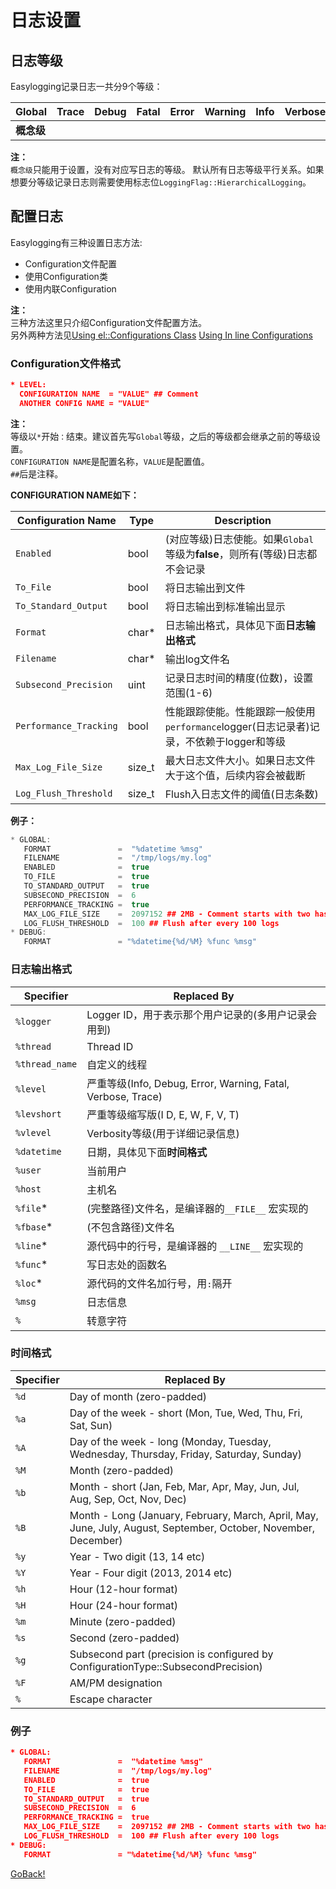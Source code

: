 # 日志设置
## 日志等级
Easylogging记录日志一共分9个等级：

| Global | Trace | Debug | Fatal | Error | Warning | Info | Verbose | Unknown |
| ------ | ----- | ----- | ----- | ----- | ------ | ----- |----- | ---- |
| **概念级**  |      |        |       |       |        |       |     | **概念级** |
**注：**  
`概念级`只能用于设置，没有对应写日志的等级。
默认所有日志等级平行关系。如果想要分等级记录日志则需要使用标志位`LoggingFlag::HierarchicalLogging`。

## 配置日志
Easylogging有三种设置日志方法:
- Configuration文件配置
- 使用Configuration类
- 使用内联Configuration

**注：**  
三种方法这里只介绍Configuration文件配置方法。  
另外两种方法见[Using el::Configurations Class](https://github.com/UnadXiao/easyloggingpp#using-elconfigurations-class) [Using In line Configurations](https://github.com/UnadXiao/easyloggingpp#using-in-line-configurations)

### Configuration文件格式
```json
* LEVEL:
  CONFIGURATION NAME  = "VALUE" ## Comment
  ANOTHER CONFIG NAME = "VALUE"
```
**注：**  
等级以`*`开始`：`结束。建议首先写`Global`等级，之后的等级都会继承之前的等级设置。  
`CONFIGURATION NAME`是配置名称，`VALUE`是配置值。  
`##`后是注释。  

**CONFIGURATION NAME如下：**

| Configuration Name | Type | Description |
| ------ | ----- | ----- |
| `Enabled`               |   bool   | (对应等级)日志使能。如果`Global`等级为**false**，则所有(等级)日志都不会记录|
| `To_File`               |   bool   | 将日志输出到文件                                                       |
| `To_Standard_Output`    |   bool   | 将日志输出到标准输出显示                                                |
| `Format`                |   char*  | 日志输出格式，具体见下面**日志输出格式**                                 |
| `Filename`              |   char*  | 输出log文件名                                                          |
| `Subsecond_Precision`   |   uint   | 记录日志时间的精度(位数)，设置范围(1-6)                                  |
| `Performance_Tracking`  |   bool   | 性能跟踪使能。性能跟踪一般使用`performance`logger(日志记录者)记录，不依赖于logger和等级|
| `Max_Log_File_Size`     |   size_t | 最大日志文件大小。如果日志文件大于这个值，后续内容会被截断                 |
| `Log_Flush_Threshold`   |  size_t  | Flush入日志文件的阈值(日志条数)                                         |

**例子：**
```c++
* GLOBAL:
   FORMAT               =  "%datetime %msg"
   FILENAME             =  "/tmp/logs/my.log"
   ENABLED              =  true
   TO_FILE              =  true
   TO_STANDARD_OUTPUT   =  true
   SUBSECOND_PRECISION  =  6
   PERFORMANCE_TRACKING =  true
   MAX_LOG_FILE_SIZE    =  2097152 ## 2MB - Comment starts with two hashes (##)
   LOG_FLUSH_THRESHOLD  =  100 ## Flush after every 100 logs
* DEBUG:
   FORMAT               = "%datetime{%d/%M} %func %msg"
```

### 日志输出格式

|     Specifier   |                 Replaced By                                                                 |
|-----------------|---------------------------------------------------------------------------------------------|
| `%logger`       | Logger ID，用于表示那个用户记录的(多用户记录会用到)                                             |
| `%thread`       | Thread ID                                                                                   |
| `%thread_name`  | 自定义的线程                                                                                 |
| `%level`        | 严重等级(Info, Debug, Error, Warning, Fatal, Verbose, Trace)                                 |
| `%levshort`     | 严重等级缩写版(I D, E, W, F, V, T)                                                           |
| `%vlevel`       | Verbosity等级(用于详细记录信息)                                                               |
| `%datetime`     | 日期，具体见下面**时间格式**                                                                  |
| `%user`         | 当前用户                                                                                     |
| `%host`         | 主机名                                                                                       |
| `%file`*         | (完整路径)文件名，是编译器的`__FILE__` 宏实现的                                               |
| `%fbase`*        | (不包含路径)文件名                                                                           |
| `%line`*         | 源代码中的行号，是编译器的 `__LINE__` 宏实现的                                                 |
| `%func`*         | 写日志处的函数名                                                                             |
| `%loc`*          | 源代码的文件名加行号，用`:`隔开                                                               |
| `%msg`          | 日志信息                                                                                     |
| `%`             | 转意字符                                                                                     |

### 时间格式

| Specifier | Replaced By                              |
| --------- | ---------------------------------------- |
| `%d`      | Day of month (zero-padded)               |
| `%a`      | Day of the week - short (Mon, Tue, Wed, Thu, Fri, Sat, Sun) |
| `%A`      | Day of the week - long (Monday, Tuesday, Wednesday, Thursday, Friday, Saturday, Sunday) |
| `%M`      | Month (zero-padded)                      |
| `%b`      | Month - short (Jan, Feb, Mar, Apr, May, Jun, Jul, Aug, Sep, Oct, Nov, Dec) |
| `%B`      | Month - Long (January, February, March, April, May, June, July, August, September, October, November, December) |
| `%y`      | Year - Two digit (13, 14 etc)            |
| `%Y`      | Year - Four digit (2013, 2014 etc)       |
| `%h`      | Hour (12-hour format)                    |
| `%H`      | Hour (24-hour format)                    |
| `%m`      | Minute (zero-padded)                     |
| `%s`      | Second (zero-padded)                     |
| `%g`      | Subsecond part (precision is configured by ConfigurationType::SubsecondPrecision) |
| `%F`      | AM/PM designation                        |
| `%`       | Escape character                         |

### 例子
```json
* GLOBAL:
   FORMAT               =  "%datetime %msg"
   FILENAME             =  "/tmp/logs/my.log"
   ENABLED              =  true
   TO_FILE              =  true
   TO_STANDARD_OUTPUT   =  true
   SUBSECOND_PRECISION  =  6
   PERFORMANCE_TRACKING =  true
   MAX_LOG_FILE_SIZE    =  2097152 ## 2MB - Comment starts with two hashes (##)
   LOG_FLUSH_THRESHOLD  =  100 ## Flush after every 100 logs
* DEBUG:
   FORMAT               = "%datetime{%d/%M} %func %msg"
```

[GoBack!](../README.md)
